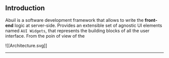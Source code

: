 ## Introduction
Abuil is a software development framework that allows to write the **front-end** logic at server-side. Provides an extensible set of agnostic UI elements named `AUI Widgets`, that represents the building blocks of all the user interface. From the poin of view of the 

![[Architecture.svg]]
___
